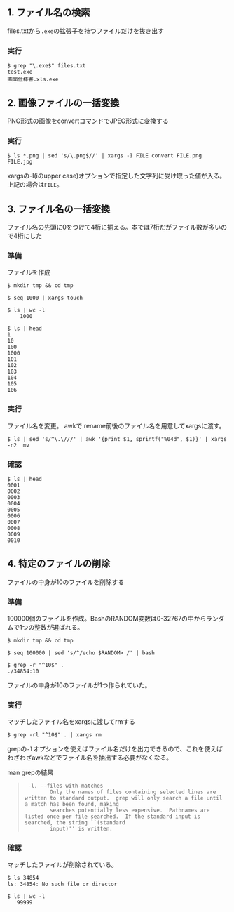 ## 1. ファイル名の検索

files.txtから`.exe`の拡張子を持つファイルだけを抜き出す

### 実行

```
$ grep "\.exe$" files.txt
test.exe
画面仕様書.xls.exe
```

## 2. 画像ファイルの一括変換

PNG形式の画像をconvertコマンドでJPEG形式に変換する

### 実行

```
$ ls *.png | sed 's/\.png$//' | xargs -I FILE convert FILE.png FILE.jpg

```

xargsの-I(iのupper case)オプションで指定した文字列に受け取った値が入る。上記の場合は`FILE`。

## 3. ファイル名の一括変換

ファイル名の先頭に0をつけて4桁に揃える。本では7桁だがファイル数が多いので4桁にした

### 準備

ファイルを作成

```
$ mkdir tmp && cd tmp

$ seq 1000 | xargs touch

$ ls | wc -l
    1000

$ ls | head
1
10
100
1000
101
102
103
104
105
106
```

### 実行

ファイル名を変更。 awkで rename前後のファイル名を用意してxargsに渡す。

```
$ ls | sed 's/^\.\///' | awk '{print $1, sprintf("%04d", $1)}' | xargs -n2  mv
```

### 確認

```
$ ls | head
0001
0002
0003
0004
0005
0006
0007
0008
0009
0010
```

## 4. 特定のファイルの削除

ファイルの中身が10のファイルを削除する

### 準備

100000個のファイルを作成。BashのRANDOM変数は0-32767の中からランダムで1つの整数が選ばれる。

```
$ mkdir tmp && cd tmp

$ seq 100000 | sed 's/^/echo $RANDOM> /' | bash

$ grep -r "^10$" .
./34854:10
```

ファイルの中身が10のファイルが1つ作られていた。

### 実行

マッチしたファイル名をxargsに渡してrmする

```
$ grep -rl "^10$" . | xargs rm
```

grepの`-l`オプションを使えばファイル名だけを出力できるので、これを使えばわざわざawkなどでファイル名を抽出する必要がなくなる。

man grepの結果

>      -l, --files-with-matches
>             Only the names of files containing selected lines are written to standard output.  grep will only search a file until a match has been found, making
>             searches potentially less expensive.  Pathnames are listed once per file searched.  If the standard input is searched, the string ``(standard
>             input)'' is written.

### 確認

マッチしたファイルが削除されている。

```
$ ls 34854
ls: 34854: No such file or director

$ ls | wc -l
   99999
```